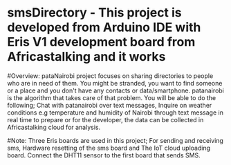 # smsDirectory - This project is developed from Arduino IDE with Eris V1 development board from Africastalking and it works

#Overview:
pataNairobi project focuses on sharing directories to people who are in need of them.
You might be stranded, you want to find someone or a place and you don't have any contacts or data/smartphone. 
patanairobi is the algorithm that takes care of that problem.
You will be able to do the following; Chat with patanairobi over text messages, Inquire on weather conditions e.g temperature and humidity of Nairobi through text message in real time to prepare or for the developer, the data can be collected in Africastalking cloud for analysis.

#Note:
Three Eris boards are used in this project; For sending and receiving sms, Hardware resetting of the sms board and The IoT cloud uploading board.
Connect the DHT11 sensor to the first board that sends SMS.